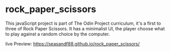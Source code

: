 # rock_paper_scissors
This javaScript project is part of The Odin Project curriculum, it's a first to three of Rock Paper Scissors. It has a minimalist UI, the player choose what to play against a random choice by the computer.

live Preview:
https://seasandf88.github.io/rock_paper_scissors/
